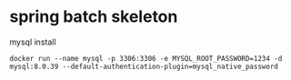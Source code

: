 # spring batch skeleton

mysql install
```
docker run --name mysql -p 3306:3306 -e MYSQL_ROOT_PASSWORD=1234 -d mysql:8.0.39 --default-authentication-plugin=mysql_native_password
```